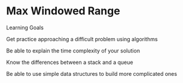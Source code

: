 # Max Windowed Range 

Learning Goals

Get practice approaching a difficult problem using algorithms

Be able to explain the time complexity of your solution

Know the differences between a stack and a queue

Be able to use simple data structures to build more complicated ones